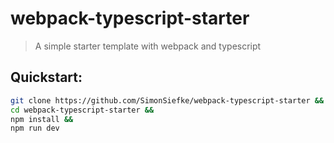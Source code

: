 # webpack-typescript-starter
> A simple starter template with webpack and typescript

## Quickstart:

```bash
git clone https://github.com/SimonSiefke/webpack-typescript-starter &&
cd webpack-typescript-starter &&
npm install &&
npm run dev
```
